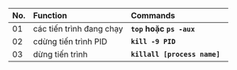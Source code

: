 | No. | Function   | Commands     |
| :------------- | :---------- | :--------------------- |
| 01 | các tiến trình đang chạy | __`top` hoặc `ps -aux`__ |
| 02 | cdừng tiến trình PID | __`kill -9 PID`__ |
| 03 | dừng tiến trình | __`killall [process name] `__ |
